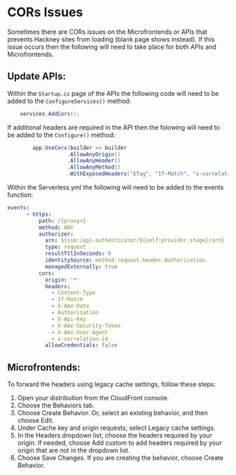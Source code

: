 # CORs Issues

Sometimes there are CORs issues on the Microfrontends or APIs that prevents Hackney sites from loading (blank page shows instead). If this issue occurs then the following will need to take place for both APIs and Microfrontends.

## Update APIs:

Within the ```Startup.cs``` page of the APIs the following code will need to be added to the ```ConfigureServices()``` method:

```csharp
    services.AddCors();
```
If additional headers are required in the API then the folowing will need to be added to the ```Configure()``` method:
```csharp
        app.UseCors(builder => builder
                   .AllowAnyOrigin()
                   .AllowAnyHeader()
                   .AllowAnyMethod()
                   .WithExposedHeaders("ETag", "If-Match", "x-correlation-id"));
```

Within the Serverless.yml the following  will need to be added to the events function:
``` yml
events:
      - https:
          path: /{proxy+}
          method: ANY
          authorizer:
            arn: ${ssm:/api-authenticator/${self:provider.stage}/arn}
            type: request
            resultTtlInSeconds: 0
            identitySource: method.request.header.Authorization
            managedExternally: true
          cors:
            origin: '*'
            headers:
              - Content-Type
              - If-Match
              - X-Amz-Date
              - Authorization
              - X-Api-Key
              - X-Amz-Security-Token
              - X-Amz-User-Agent
              - x-correlation-id
            allowCredentials: false
```

## Microfrontends:

To forward the headers using legacy cache settings, follow these steps:
1. Open your distribution from the CloudFront console.
2. Choose the Behaviors tab.
3. Choose Create Behavior. Or, select an existing behavior, and then choose Edit.
4. Under Cache key and origin requests, select Legacy cache settings.
5. In the Headers dropdown list, choose the headers required by your origin. If needed, choose Add custom to add headers required by your origin that are not in the dropdown list.
6. Choose Save Changes. If you are creating the behavior, choose Create Behavior.
